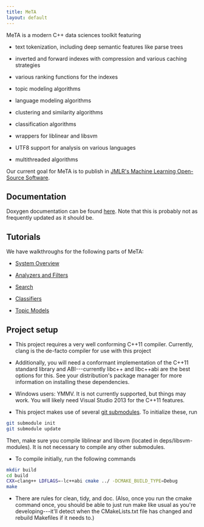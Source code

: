 ```yaml
---
title: MeTA
layout: default
---
```


MeTA is a modern C++ data sciences toolkit featuring

 - text tokenization, including deep semantic features like parse trees

 - inverted and forward indexes with compression and various caching strategies

 - various ranking functions for the indexes

 - topic modeling algorithms

 - language modeling algorithms

 - clustering and similarity algorithms

 - classification algorithms

 - wrappers for liblinear and libsvm

 - UTF8 support for analysis on various languages

 - multithreaded algorithms

Our current goal for MeTA is to publish in [JMLR's Machine Learning Open-Source
Software](http://jmlr.org/mloss/).

## Documentation

Doxygen documentation can be found
[here]({{site.baseurl}}/doxygen/). Note that this is
probably not as frequently updated as it should be.

## Tutorials

We have walkthroughs for the following parts of MeTA:

 - [System Overview]({{site.baseurl}}/overview-tutorial.html)

 - [Analyzers and Filters]({{site.baseurl}}/analyzers-filters-tutorial.html)

 - [Search]({{site.baseurl}}/search-tutorial.html)

 - [Classifiers]({{site.baseurl}}/classify-tutorial.html)

 - [Topic Models]({{site.baseurl}}/topic-models-tutorial.html)

## Project setup

 - This project requires a very well conforming C++11 compiler. Currently,
   clang is the de-facto compiler for use with this project

 - Additionally, you will need a conformant implementation of the C++11 standard
   library and ABI---currently libc++ and libc++abi are the best options for
   this. See your distribution's package manager for more information on
   installing these dependencies.

 - Windows users: YMMV. It is not currently supported, but things may
   work. You will likely need Visual Studio 2013 for the C++11 features.

 - This project makes use of several [git
   submodules](http://git-scm.com/book/en/Git-Tools-Submodules). To initialize
   these, run

```bash
git submodule init
git submodule update
```

   Then, make sure you compile liblinear and libsvm (located in
   deps/libsvm-modules). It is not necessary to compile any other submodules.

 - To compile initially, run the following commands

```bash
mkdir build
cd build
CXX=clang++ LDFLAGS=-lc++abi cmake ../ -DCMAKE_BUILD_TYPE=Debug
make
```

 - There are rules for clean, tidy, and doc. (Also, once you run the cmake
   command once, you should be able to just run make like usual as you're
   developing---it'll detect when the CMakeLists.txt file has changed and
   rebuild Makefiles if it needs to.)
